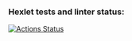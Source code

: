 ### Hexlet tests and linter status:
[![Actions Status](https://github.com/GiantCherry/python-project-50/actions/workflows/hexlet-check.yml/badge.svg)](https://github.com/GiantCherry/python-project-50/actions)